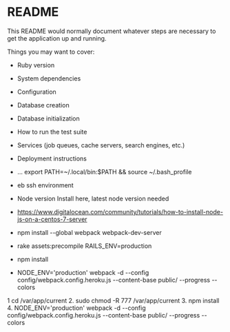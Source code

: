# README

This README would normally document whatever steps are necessary to get the
application up and running.

Things you may want to cover:

* Ruby version

* System dependencies

* Configuration

* Database creation

* Database initialization

* How to run the test suite

* Services (job queues, cache servers, search engines, etc.)

* Deployment instructions

* ...
export PATH=~/.local/bin:$PATH && source ~/.bash_profile



* eb ssh environment

* Node version Install here, latest node version needed 
* https://www.digitalocean.com/community/tutorials/how-to-install-node-js-on-a-centos-7-server


* npm install --global webpack webpack-dev-server

* rake assets:precompile RAILS_ENV=production
* npm install

* NODE_ENV='production' webpack -d --config config/webpack.config.heroku.js --content-base public/ --progress --colors


1 cd /var/app/current
2. sudo chmod -R 777 /var/app/current
3. npm install
4. NODE_ENV='production' webpack -d --config config/webpack.config.heroku.js --content-base public/ --progress --colors

